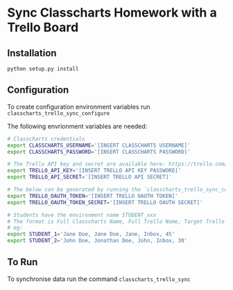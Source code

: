 # Sync Classcharts Homework with a Trello Board

## Installation

```
python setup.py install
```

## Configuration

To create configuration environment variables run `classcharts_trello_sync_configure`

The following envrionment variables are needed:

```sh
# Classcharts credentials
export CLASSCHARTS_USERNAME='[INSERT CLASSCHARTS USERNAME]'
export CLASSCHARTS_PASSWORD='[INSERT CLASSCHARTS PASSWORD]'

# The Trello API key and secret are available here: https://trello.com/app-key
export TRELLO_API_KEY='[INSERT TRELLO API KEY PASSWORD]'
export TRELLO_API_SECRET='[INSERT TRELLO API SECRET]'

# The below can be generated by running the `classcharts_trello_sync_configure`
export TRELLO_OAUTH_TOKEN='[INSERT TRELLO OAUTH TOKEN]'
export TRELLO_OAUTH_TOKEN_SECRET='[INSERT TRELLO OAUTH SECRET]'

# Students have the environment name STUDENT_xxx
# The format is Full Classcharts Name, Full Trello Name, Target Trello Board, Target Trello List, Number of minutes per slot
# eg:
export STUDENT_1='Jane Doe, Jane Doe, Jane, Inbox, 45'
export STUDENT_2='John Doe, Jonathan Doe, John, Inbox, 30'
```

## To Run

To synchronise data run the command `classcharts_trello_sync`
